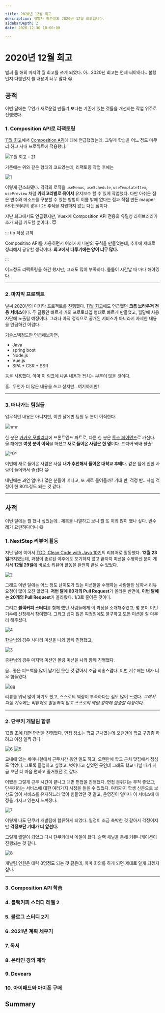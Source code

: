 ```yaml
---

title: 2020년 12월 회고
description: 개발자 황준일의 2020년 12월 회고입니다.
sidebarDepth: 2
date: 2020-12-30 18:00:00

---
```


# 2020년 12월 회고

벌써 올 해의 마지막 월 회고를 쓰게 되었다.
아.. 2020년 회고는 언제 써야하나.. 불행인지 다행인지 쓸 내용이 너무 많다 😂

## 공적

이번 달에는 무언가 새로운걸 만들기 보다는 기존에 있는 것들을 개선하는 작업 위주로 진행했다.

### 1. Composition API로 리팩토링

[11월 회고](../11-November/)에서 [Composition API](https://composition-api.vuejs.org/)에 대해 언급했었는데,
그렇게 학습을 어느 정도 마무리 하고 사내 프로젝트에 적용했다.

![11월 회고 - 21](../11-November/21.png)

기존에는 위와 같은 형태의 코드였는데, 리팩토링 작업 후에는

![1](./1.png)

이렇게 간소화됐다. 각각의 로직을 `useMenus`, `useSchedule`, `useTemplateItem`, `usePreview` 처럼 **카테고리별로 묶어서** 유지보수 할 수 있게 작업했다.
다만 아쉬운 점은 변수와 메소드를 구분할 수 있는 방법이 이름 밖에 없다는 점과 직접 만든 mapper 라이브러리의 경우 IDE 추적을 지원하지 않는 다는 점이다.

지난 회고에서도 언급했지만, Vuex에 Composition API 전용의 유틸성 라이브러리가 추가 되길 기도할 뿐이다.. 😇

::: tip 작성 규칙

Compositino API를 사용하면서 여러가지 나만의 규칙을 만들었는데, 추후에 제대로 정리해서 공유할 생각이다. **회고에서 다루기에는 양이 너무 많다.**

:::

어느정도 리팩토링을 하긴 했지만, 그래도 많이 부족하다. 틈틈이 시간날 때 마다 해야겠다.

***

### 2. 마지막 프로젝트

벌써 2020년의 마지막 프로젝트를 진행했다. [11월 회고](../11-November/)에도 언급했던 **크롬 브라우저 전용 서비스**이다. 두 달동안 빠르게 거의 프로토타입 형태로 빠르게 만들었고, 월말에 사용자단에 노출될 예정이다.
그러나 아직 정식으로 공개된 서비스가 아니라서 자세한 내용을 언급하긴 어렵다.

기술스택정도만 언급해보자면,

- Java
- spring boot
- Node.js
- Vue.js
- SPA + CSR + SSR

등을 사용했다.
아마 [이 링크](https://zuminternet.github.io/ZUM-Mobile-NodeJS/)에 나온 내용과 겹치는 부분이 많을 것이다.

흠.. 무언가 더 많은 내용을 쓰고 싶지만.. 여기까지만!

***

### 3. 떠나가는 팀원들

업무적인 내용은 아니지만, 이번 달에만 팀원 두 분이 이직한다.

![ㅠㅠ](https://item.kakaocdn.net/do/b888ef9aeedc7e048b34a7856ea2ce9415b3f4e3c2033bfd702a321ec6eda72c)

한 분은 [카카오 모빌리티](https://www.kakaomobility.com/)에 프론트엔드 파트로, 다른 한 분은 [토스 페이먼츠](https://www.tosspayments.com/)로 가신다.
올 해에만 **여섯 분이 이직**을 하셨고 **새로 들어온 사람은 한 명**이다. ~~드디어 막내 탈출!~~

![^0^](https://item.kakaocdn.net/do/1eb7b0fd47d19247cac42daa7547feabac8e738cb631e72fdb9a96b36413984e)

이번에 새로 들어온 사람은 사실 **내가 추천해서 들어온 대학교 후배**다.
같은 팀에 친한 사람이 들어와서 즐겁다 😁

내년에는 과연 얼마나 많은 분들이 떠나고, 또 새로 들어올까? 기대 반, 걱정 반.. 사실 걱정이 한 80%정도 되는 것 같다.

***

## 사적

이번 달에는 뭘 했나 싶었는데.. 제목을 나열하고 보니 뭘 또 이리 많이 했나 싶다. 빈수레가 요란하다더니 😅

### 1. NextStep 리뷰어 활동

지난 달에 이어서 [TDD, Clean Code with Java 10기](https://edu.nextstep.camp/s/MNii0Puk)의 리뷰어로 활동했다.
**12월 23일**까지였는데, 과정이 종료된 이후에도 포기하지 않고 끝까지 미션을 수행하신 분이 계셔서 **12월 29일**에 비로소 리뷰어 활동을 완전히 끝낼 수 있었다.

![2](./2.jpg)

그래도 이번 달에는 어느 정도 난이도가 있는 미션들을 수행하는 사람들만 남아서 리뷰 요청이 많이 오진 않았다.
**저번 달에 60개의 Pull Request**가 올라온 반면에, **이번 달에는 20개의 Pull Request**가 올라왔다.
1/3로 줄어든 것이다.

그리고 **블랙커피 스터디**를 함께 했던 사람들에게 이 과정을 소개해주었고,
몇 분이 이번 기수에 신청해서 참여했다.
그리고 쉽지 않은 여정임에도 불구하고 모든 미션을 잘 마무리 해주셨다.

![4](./4.jpg)

한솔님의 경우 사다리 미션을 나와 함께 진행했고,

![3](./3.jpg)

종완님의 경우 마지막 미션인 볼링 미션을 나와 함께 진행했다.

음.. 좋은 피드백을 많이 남기진 못한 것 같아서 조금 죄송스럽다.
이번 기수에는 내가 너무 힘들었다.

![gg](https://item.kakaocdn.net/do/8f3c5af3fa1ca1557ad6cc0ef75d98c96fb33a4b4cf43b6605fc7a1e262f0845)

리뷰를 워낙 많이 하기도 했고, 스스로의 역량이 부족하다는 점도 많이 느꼈다.
_그래서 다음 기수에는 리뷰어로 활동하지 않고 스스로의 역량 강화에 집중할 예정이다._

***

### 2. 단쿠키 개발팀 합류

12월 초에 대면 면접을 진행했다. 면접 장소는 학교 근처였는데 오랜만에 학교 구경좀 하려고 아침 일찍 갔다.

![6](./6.jpg)
![5](./5.jpg)

교내에 있는 세미나실에서 근무시간 동안 일도 하고, 오랜만에 학교 근처 맛집에서 점심도 먹었다.
그토록 졸업하고 싶었고, 벗어나고 싶었던 곳인데 그래도 학교 다닐 때가 지금 보단 더 마음 편하고 즐거웠던 것 같다.

어쨌든 그렇게 근무 시간이 끝나고 대면 면접을 진행했다.
면접 분위기는 무척 좋았고, 단쿠키라는 서비스에 대한 여러가지 사정을 들을 수 있었다.
여태까지 학생 신분으로 보상도 없이 서비스를 유지하느라 많이 힘들었던 것 같고,
운영진이 얼마나 이 서비스에 애정을 가지고 있는지 느껴졌다.

![7](./7.jpg)

이렇게 나도 단쿠키 개발팀에 합류하게 되었다.
일정이 조금 촉박한 것 같아서 걱정이지만 **걱정보단 기대가 더 앞선다.**

그렇게 월말이 되었고 다시 단쿠키에서 메일이 왔다.
슬랙 채널을 통해 커뮤니케이션이 진행되는 것 같다.

![8](./8.jpg)

개발팀 인원은 대략 8명정도 되는 것 같은데, 아마 회의를 하게 되면 제대로 알게 되겠지 싶다.

***

### 3. Composition API 학습



### 4. 블랙커피 스터디 레벨 2

### 5. 블로그 스터디 2기

### 6. 2021년 계획 세우기

### 7. 독서

### 8. 온라인 강의 제작

### 9. Devears

### 10. 아이패드와 아이폰 구매

## Summary